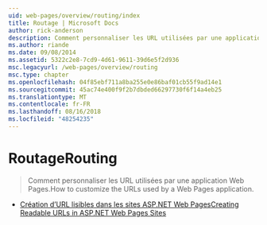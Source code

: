 ```yaml
---
uid: web-pages/overview/routing/index
title: Routage | Microsoft Docs
author: rick-anderson
description: Comment personnaliser les URL utilisées par une application Web Pages.
ms.author: riande
ms.date: 09/08/2014
ms.assetid: 5322c2e8-7cd9-4d61-9611-39d6e5f2d936
msc.legacyurl: /web-pages/overview/routing
msc.type: chapter
ms.openlocfilehash: 04f85ebf711a8ba255e0e86baf01cb55f9ad14e1
ms.sourcegitcommit: 45ac74e400f9f2b7dbded66297730f6f14a4eb25
ms.translationtype: MT
ms.contentlocale: fr-FR
ms.lasthandoff: 08/16/2018
ms.locfileid: "48254235"
---
```

<a name="routing"></a><span data-ttu-id="74793-103">Routage</span><span class="sxs-lookup"><span data-stu-id="74793-103">Routing</span></span>
====================
> <span data-ttu-id="74793-104">Comment personnaliser les URL utilisées par une application Web Pages.</span><span class="sxs-lookup"><span data-stu-id="74793-104">How to customize the URLs used by a Web Pages application.</span></span>


- [<span data-ttu-id="74793-105">Création d’URL lisibles dans les sites ASP.NET Web Pages</span><span class="sxs-lookup"><span data-stu-id="74793-105">Creating Readable URLs in ASP.NET Web Pages Sites</span></span>](creating-readable-urls-in-aspnet-web-pages-sites.md)
